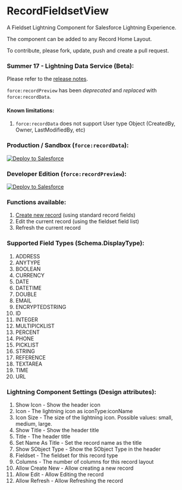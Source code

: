 # RecordFieldsetView

A Fieldset Lightning Component for Salesforce Lightning Experience.

The component can be added to any Record Home Layout.

To contribute, please fork, update, push and create a pull request.

### Summer 17 - Lightning Data Service (Beta):

Please refer to the [release notes](https://releasenotes.docs.salesforce.com/en-us/summer17/release-notes/rn_lightning_data_service.htm).

`force:recordPreview` has been *deprecated* and *replaced* with `force:recordData`.

#### Known limitations:

1. `force:recordData` does not support User type Object (CreatedBy, Owner, LastModifiedBy, etc)

### Production / Sandbox (`force:recordData`):

<a href="https://githubsfdeploy.herokuapp.com?owner=tiaanswart&repo=RecordFieldsetView&ref=master">
  <img alt="Deploy to Salesforce"
       src="https://raw.githubusercontent.com/afawcett/githubsfdeploy/master/deploy.png">
</a>

### Developer Edition (`force:recordPreview`):

<a href="https://githubsfdeploy.herokuapp.com?owner=tiaanswart&repo=RecordFieldsetView&ref=develop">
  <img alt="Deploy to Salesforce"
       src="https://raw.githubusercontent.com/afawcett/githubsfdeploy/master/deploy.png">
</a>

### Functions available:

1. [Create new record](https://developer.salesforce.com/docs/atlas.en-us.lightning.meta/lightning/ref_force_createRecord.htm) (using standard record fields)
1. Edit the current record (using the fieldset field list)
1. Refresh the current record

### Supported Field Types (Schema.DisplayType):

1. ADDRESS
1. ANYTYPE
1. BOOLEAN
1. CURRENCY
1. DATE
1. DATETIME
1. DOUBLE
1. EMAIL
1. ENCRYPTEDSTRING
1. ID
1. INTEGER
1. MULTIPICKLIST
1. PERCENT
1. PHONE
1. PICKLIST
1. STRING
1. REFERENCE
1. TEXTAREA
1. TIME
1. URL

### Lightning Component Settings (Design attributes):

1. Show Icon - Show the header icon
1. Icon - The lightning icon as iconType:iconName
1. Icon Size - The size of the lightning icon. Possible values: small, medium, large.
1. Show Title - Show the header title
1. Title - The header title
1. Set Name As Title - Set the record name as the title
1. Show SObject Type - Show the SObject Type in the header
1. Fieldset - The fieldset for this record type
1. Columns - The number of columns for this record layout
1. Allow Create New - Allow creating a new record
1. Allow Edit - Allow Editing the record
1. Allow Refresh - Allow Refreshing the record